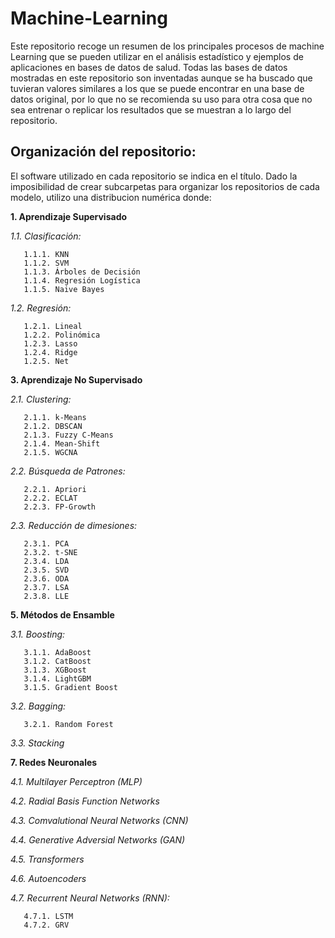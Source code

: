 # Machine-Learning

Este repositorio recoge un resumen de los principales procesos de machine Learning que se pueden utilizar en el análisis estadístico y ejemplos de aplicaciones en bases de datos de salud. Todas las bases de datos mostradas en este repositorio son inventadas aunque se ha buscado que tuvieran valores similares a los que se puede encontrar en una base de datos original, por lo que no se recomienda su uso para otra cosa que no sea entrenar o replicar los resultados que se muestran a lo largo del repositorio. 

## Organización del repositorio:

El software utilizado en cada repositorio se indica en el título. Dado la imposibilidad de crear subcarpetas para organizar los repositorios de cada modelo, utilizo una distribucion numérica donde:

**1. Aprendizaje Supervisado**
   
  *1.1. Clasificación:*

       1.1.1. KNN
       1.1.2. SVM
       1.1.3. Árboles de Decisión
       1.1.4. Regresión Logística
       1.1.5. Naive Bayes
   *1.2. Regresión:*

       1.2.1. Lineal
       1.2.2. Polinómica
       1.2.3. Lasso
       1.2.4. Ridge
       1.2.5. Net
**3. Aprendizaje No Supervisado**
   
   *2.1. Clustering:*

       2.1.1. k-Means
       2.1.2. DBSCAN
       2.1.3. Fuzzy C-Means
       2.1.4. Mean-Shift
       2.1.5. WGCNA
   *2.2. Búsqueda de Patrones:*

       2.2.1. Apriori
       2.2.2. ECLAT
       2.2.3. FP-Growth
   *2.3. Reducción de dimesiones:*

       2.3.1. PCA
       2.3.2. t-SNE
       2.3.4. LDA
       2.3.5. SVD
       2.3.6. ODA
       2.3.7. LSA
       2.3.8. LLE

**5. Métodos de Ensamble**

   *3.1. Boosting:*

       3.1.1. AdaBoost
       3.1.2. CatBoost
       3.1.3. XGBoost
       3.1.4. LightGBM
       3.1.5. Gradient Boost
   *3.2. Bagging:*

       3.2.1. Random Forest
   *3.3. Stacking*

**7. Redes Neuronales**
   
   *4.1. Multilayer Perceptron (MLP)*

   *4.2. Radial Basis Function Networks*

   *4.3. Comvalutional Neural Networks (CNN)*

   *4.4. Generative Adversial Networks (GAN)*

   *4.5. Transformers*

   *4.6. Autoencoders*

   *4.7. Recurrent Neural Networks (RNN):*

       4.7.1. LSTM
       4.7.2. GRV
